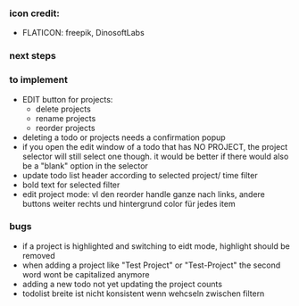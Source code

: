 ### icon credit:

- FLATICON: freepik, DinosoftLabs

### next steps

### to implement

- EDIT button for projects:
  - delete projects
  - rename projects
  - reorder projects
- deleting a todo or projects needs a confirmation popup
- if you open the edit window of a todo that has NO PROJECT, the project selector will still select one though. it would be better if there would also be a "blank" option in the selector
- update todo list header according to selected project/ time filter
- bold text for selected filter
- edit project mode: vl den reorder handle ganze nach links, andere buttons weiter rechts und hintergrund color für jedes item

### bugs

- if a project is highlighted and switching to eidt mode, highlight should be removed
- when adding a project like "Test Project" or "Test-Project" the second word wont be capitalized anymore
- adding a new todo not yet updating the project counts
- todolist breite ist nicht konsistent wenn wehcseln zwischen filtern
